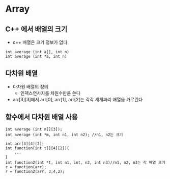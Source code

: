 # Array

## C++ 에서 배열의 크기
- c++ 배열은 크기 정보가 없다
```
int average (int a[], int n)
int average (int *a, int n)
```


## 다차원 배열
- 다차원 배열의 정의
    - 인덱스연사자를 차원수만큼 쓴다
- arr[3][3]에서 arr[0], arr[1], arr[2]는 각각 세개짜리 배열을 가르킨다


## 함수에서 다차원 배열 사용
```
int average (int m[][3]);
int average (int *m, int n1, int n2); //n1, n2는 크기
```
```
int arr[3][4][2];
int function(int t[][4][2]){
    ...
}
int function2(int *t, int n1, int, n2, int n3)//n1, n2, n3는 각 배열 크기
r = function(arr);
r = function2(arr, 3,4,2);
```



